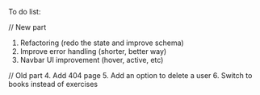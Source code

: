 To do list: 

// New part
1. Refactoring (redo the state and improve schema)
2. Improve error handling (shorter, better way)
3. Navbar UI improvement (hover, active, etc)

// Old part
4. Add 404 page
5. Add an option to delete a user
6. Switch to books instead of exercises
